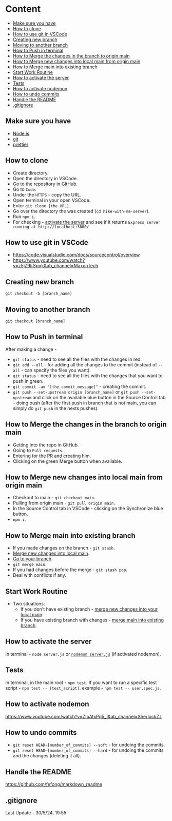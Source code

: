 # Content

- [Make sure you have](#make-sure-you-have)
- [How to clone](#how-to-clone)
- [How to use git in VSCode](#how-to-use-git-in-vscode)
- [Creating new branch](#creating-new-branch)
- [Moving to another branch](#moving-to-another-branch)
- [How to Push in terminal](#how-to-push-in-terminal)
- [How to Merge the changes in the branch to origin main](#how-to-merge-the-changes-in-the-branch-to-origin-main)
- [How to Merge new changes into local main from origin main](#how-to-merge-new-changes-into-local-main-from-origin-main)
- [How to Merge main into existing branch](#how-to-merge-main-into-existing-branch)
- [Start Work Routine](#start-work-routine)
- [How to activate the server](#how-to-activate-the-server)
- [Tests](#tests)
- [How to activate nodemon](#how-to-activate-nodemon)
- [How to undo commits](#how-to-undo-commits)
- [Handle the README](#handle-the-readme)
- [.gitignore](#.gitignore)

## Make sure you have

- [Node.js](https://nodejs.org/en/download)
- [git](https://git-scm.com/downloads)
- [prettier](https://www.humankode.com/javascript/set-up-prettier-and-vs-code-to-format-your-code/)

## How to clone

- Create directory.
- Open the directory in VSCode.
- Go to the repository in GitHub.
- Go to `Code`.
- Under the `HTTPS` - copy the URL.
- Open terminal in your open VSCode.
- Enter `git clone [the URL]`.
- Go over the directory the was created (`cd hike-with-me-server`).
- Run `npm i`.
- For checking - [activate the server](#how-to-activate-the-server) and see if it returns `Express server running at http://localhost:3000/`

## How to use git in VSCode

- https://code.visualstudio.com/docs/sourcecontrol/overview
- https://www.youtube.com/watch?v=z5jZ9lrSpqk&ab_channel=MaxonTech

## Creating new branch

`git checkout -b [branch_name]`

## Moving to another branch

`git checkout [branch_name]`

## How to Push in terminal

After making a change -

- `git status` - need to see all the files with the changes in red.
- `git add --all` - for adding all the changes to the commit (instead of `--all` - can specify the files you want).
- `git status` - need to see all the files with the changes that you want to push in green.
- `git commit -am "[the_commit_message]"` - creating the commit.
- `git push --set-upstream origin [branch_name]` or `git push --set-upstream` and click on the available blue button in the Source Control tab - doing push (after the first push in branch that is not main, you can simply do `git push` in the nexts pushes).

## How to Merge the changes in the branch to origin main

- Getting into the repo in GitHub.
- Going to `Pull requests`.
- Entering for the PR and creating him.
- Clicking on the green Merge button when available.

## How to Merge new changes into local main from origin main

- Checkout to main - `git checkout main`.
- Pulling from origin main - `git pull origin main`.
- In the Source Control tab in VSCode - clicking on the Synchronize blue button.
- `npm i`.

## How to Merge main into existing branch

- If you made changes on the branch - `git stash`.
- [Merge new changes into local main](#how-to-merge-new-changes-into-local-main-from-origin-main).
- [Go to your branch](#moving-to-another-branch).
- `git merge main`.
- If you had changes before the merge - `git stash pop`.
- Deal with conflicts if any.

## Start Work Routine

- Two situations:
  - If you don't have existing branch - [merge new changes into your local main](#how-to-merge-new-changes-into-local-main-from-origin-main).
  - If you have existing branch with changes - [merge main into existing branch](#how-to-merge-main-into-existing-branch).

## How to activate the server

In terminal - `node server.js` or [`nodemon server.js`](#how-to-activate-nodemon) (if activated nodemon).

## Tests

In terminal, in the main root - `npm test`.
If you want to run a specific test script - `npm test -- [test_script]`. example - `npm test -- user.spec.js`.

## How to activate nodemon

https://www.youtube.com/watch?v=ZIbAtxPq5_I&ab_channel=SherlockZz

## How to undo commits

- `git reset HEAD~[number_of_commits] --soft` - for undoing the commits.
- `git reset HEAD~[number_of_commits] --hard` - for undoing the commits and the changes (deleting it all).

## Handle the README

https://github.com/fefong/markdown_readme

## .gitignore

Last Update - 30/5/24, 19:55
